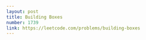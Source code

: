 ```yaml
---
layout: post
title: Building Boxes
number: 1739
link: https://leetcode.com/problems/building-boxes
---
```


